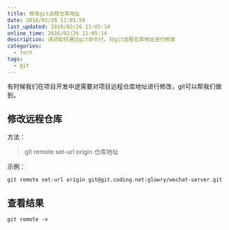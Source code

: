 ```yaml
---
title: 修改git远程仓库地址
date: 2016/02/26 11:01:59
last_updated: 2016/02/26 11:05:14
online_time: 2016/02/26 11:05:14
description: 讲述如何通过git命令行，对git远程仓库地址进行修改
categories:
  - tech
tags:
  - git
---
```



有时候我们在项目开发中途需要对项目远程仓库地址进行修改，git可以帮我们做到。
## 修改远程仓库

方法：
> git remote set-url origin 仓库地址

示例：
```
git remote set-url origin git@git.coding.net:glowry/wechat-server.git
```

## 查看结果
```
git remote -v
```
